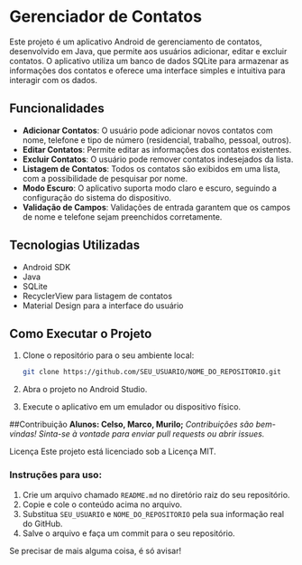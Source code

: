 # Gerenciador de Contatos

Este projeto é um aplicativo Android de gerenciamento de contatos, desenvolvido em Java, que permite aos usuários adicionar, editar e excluir contatos. O aplicativo utiliza um banco de dados SQLite para armazenar as informações dos contatos e oferece uma interface simples e intuitiva para interagir com os dados.

## Funcionalidades

- **Adicionar Contatos**: O usuário pode adicionar novos contatos com nome, telefone e tipo de número (residencial, trabalho, pessoal, outros).
- **Editar Contatos**: Permite editar as informações dos contatos existentes.
- **Excluir Contatos**: O usuário pode remover contatos indesejados da lista.
- **Listagem de Contatos**: Todos os contatos são exibidos em uma lista, com a possibilidade de pesquisar por nome.
- **Modo Escuro**: O aplicativo suporta modo claro e escuro, seguindo a configuração do sistema do dispositivo.
- **Validação de Campos**: Validações de entrada garantem que os campos de nome e telefone sejam preenchidos corretamente.

## Tecnologias Utilizadas

- Android SDK
- Java
- SQLite
- RecyclerView para listagem de contatos
- Material Design para a interface do usuário

## Como Executar o Projeto

1. Clone o repositório para o seu ambiente local:
   ```bash
   git clone https://github.com/SEU_USUARIO/NOME_DO_REPOSITORIO.git
2. Abra o projeto no Android Studio.

3. Execute o aplicativo em um emulador ou dispositivo físico.

##Contribuição
**Alunos: Celso, Marco, Murilo;**
*Contribuições são bem-vindas! Sinta-se à vontade para enviar pull requests ou abrir issues.*

Licença
Este projeto está licenciado sob a Licença MIT.


### Instruções para uso:

1. Crie um arquivo chamado `README.md` no diretório raiz do seu repositório.
2. Copie e cole o conteúdo acima no arquivo.
3. Substitua `SEU_USUARIO` e `NOME_DO_REPOSITORIO` pela sua informação real do GitHub.
4. Salve o arquivo e faça um commit para o seu repositório.

Se precisar de mais alguma coisa, é só avisar!
